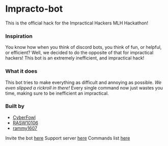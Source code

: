 # Impracto-bot

This is the official hack for the Impractical Hackers MLH Hackathon!

### Inspiration

You know how when you think of discord bots, you think of fun, or helpful, or efficient? Well, we decided to do the opposite of that for impractical hackers! This bot is an extremely inefficient, and impractical hack!

### What it does

This bot tries to make everything as difficult and annoying as possible. *We even slipped a rickroll in there!* Every single command now just wastes you time, making sure to be inefficient an impractical.

### Built by

- [CyberFowl](https://github.com/CyberFowl)
- [RASW10106](https://github.com/RASW10106)
- [rammy1607](https://github.com/rammy1607)

Invite the bot [here](https://discord.com/api/oauth2/authorize?client_id=807365537201127494&permissions=1074261056&scope=bot)
Support server [here](https://discord.gg/kbS5wa8D7M)
Commands list [here](https://docs.google.com/document/d/1DlGVVHw22HsB539Swe0muuW1-HK7eroEUemncS0cNRI/edit?usp=sharing)
